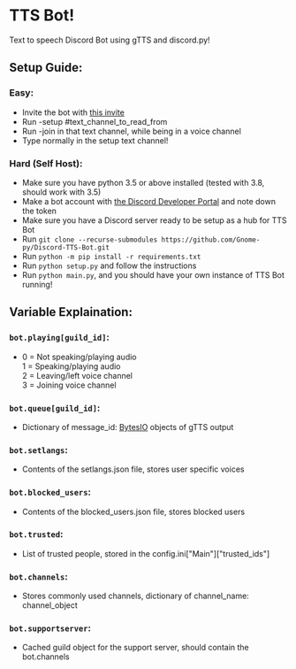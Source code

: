 # TTS Bot!

Text to speech Discord Bot using gTTS and discord.py!

## Setup Guide:
### Easy:
- Invite the bot with [this invite](https://discordapp.com/api/oauth2/authorize?client_id=513423712582762502&permissions=36719617&scope=bot)
- Run -setup #text_channel_to_read_from
- Run -join in that text channel, while being in a voice channel
- Type normally in the setup text channel!

### Hard (Self Host):
- Make sure you have python 3.5 or above installed (tested with 3.8, should work with 3.5)
- Make a bot account with [the Discord Developer Portal](https://discord.com/developers/applications/) and note down the token
- Make sure you have a Discord server ready to be setup as a hub for TTS Bot
- Run `git clone --recurse-submodules https://github.com/Gnome-py/Discord-TTS-Bot.git`
- Run `python -m pip install -r requirements.txt`
- Run `python setup.py` and follow the instructions
- Run `python main.py`, and you should have your own instance of TTS Bot running!

## Variable Explaination:

### `bot.playing[guild_id]`:

- 0 = Not speaking/playing audio  
1 = Speaking/playing audio  
2 = Leaving/left voice channel  
3 = Joining voice channel  

### `bot.queue[guild_id]`:
- Dictionary of message_id: [BytesIO](https://docs.python.org/3/library/io.html#io.BytesIO) objects of gTTS output

### `bot.setlangs`:
- Contents of the setlangs.json file, stores user specific voices

### `bot.blocked_users`:
- Contents of the blocked_users.json file, stores blocked users

### `bot.trusted`:
- List of trusted people, stored in the config.ini["Main"]["trusted_ids"]

### `bot.channels`:
- Stores commonly used channels, dictionary of channel_name: channel_object

### `bot.supportserver`:
- Cached guild object for the support server, should contain the bot.channels
